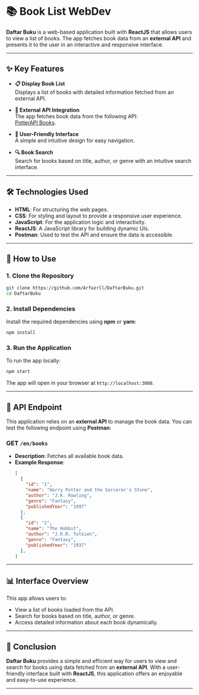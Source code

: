# 📚 Book List WebDev

**Daftar Buku** is a web-based application built with **ReactJS** that allows users to view a list of books. The app fetches book data from an **external API** and presents it to the user in an interactive and responsive interface.

---

## ✨ Key Features

- **📋 Display Book List**  
  Displays a list of books with detailed information fetched from an external API.

- **🔗 External API Integration**  
  The app fetches book data from the following API:  
  [PotterAPI Books](https://potterapi-fedeperin.vercel.app/en/books).

- **🎨 User-Friendly Interface**  
  A simple and intuitive design for easy navigation.

- **🔍 Book Search**  
  Search for books based on title, author, or genre with an intuitive search interface.

---

## 🛠️ Technologies Used

- **HTML**: For structuring the web pages.
- **CSS**: For styling and layout to provide a responsive user experience.
- **JavaScript**: For the application logic and interactivity.
- **ReactJS**: A JavaScript library for building dynamic UIs.
- **Postman**: Used to test the API and ensure the data is accessible.

---

## 🚀 How to Use

### 1. Clone the Repository

```bash
git clone https://github.com/Arfazrll/DaftarBuku.git
cd DaftarBuku
```

### 2. Install Dependencies

Install the required dependencies using **npm** or **yarn**:

```bash
npm install
```

### 3. Run the Application

To run the app locally:

```bash
npm start
```

The app will open in your browser at `http://localhost:3000`.

---

## 🔌 API Endpoint

This application relies on an **external API** to manage the book data. You can test the following endpoint using **Postman**:

### **GET** `/en/books`
- **Description**: Fetches all available book data.
- **Example Response**:
  ```json
  [
    {
      "id": "1",
      "name": "Harry Potter and the Sorcerer's Stone",
      "author": "J.K. Rowling",
      "genre": "Fantasy",
      "publishedYear": "1997"
    },
    {
      "id": "2",
      "name": "The Hobbit",
      "author": "J.R.R. Tolkien",
      "genre": "Fantasy",
      "publishedYear": "1937"
    },
  ]
  ```

---

## 📊 Interface Overview

This app allows users to:
- View a list of books loaded from the API.
- Search for books based on title, author, or genre.
- Access detailed information about each book dynamically.

---

## 📝 Conclusion

**Daftar Buku** provides a simple and efficient way for users to view and search for books using data fetched from an **external API**. With a user-friendly interface built with **ReactJS**, this application offers an enjoyable and easy-to-use experience.

---

